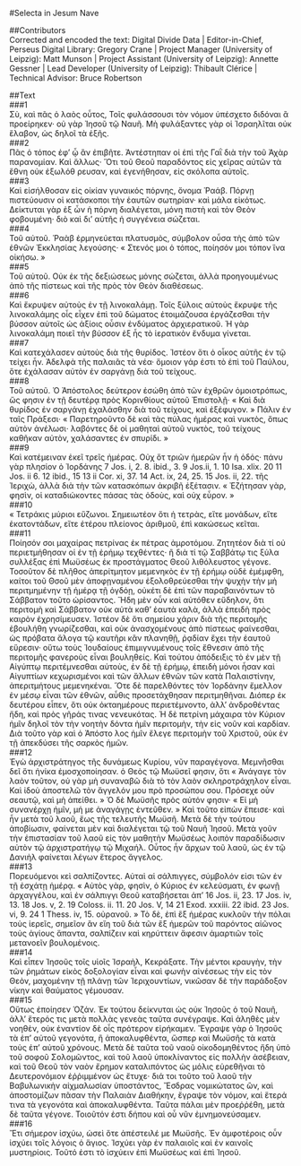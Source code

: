 #Selecta in Jesum Nave  

##Contributors  
Corrected and encoded the text: Digital Divide Data | Editor-in-Chief, Perseus Digital Library: Gregory Crane | Project Manager (University of Leipzig): Matt Munson | Project Assistant (University of Leipzig): Annette Gessner | Lead Developer (University of Leipzig): Thibault Clérice | Technical Advisor: Bruce Robertson  

##Text  
###1  
Σὺ, καὶ πᾶς ὁ λαὸς οὗτος, Τοῖς φυλάσσουσι τὸν νόμον ὑπέσχετο διδόναι ἂ προείρηκεν· οὐ γὰρ Ἰησοῦ τῷ Ναυῆ. Μὴ φυλάξαντες γὰρ οἱ Ἰσραηλῖται οὐκ ἕλαβον, ὡς δηλοῖ τὰ ἑξῆς.  
###2  
Πᾶς ὁ τόπος ἐφʼ ᾧ ἂν ἐπιβῆτε. Ἀντέστηπαν οἱ ἐπὶ τῆς Γαῒ διὰ τὴν τοῦ Ἀχὰρ παρανομίαν. Καὶ ἄλλως· Ὅτι τοῦ Θεοῦ παραδόντος εἰς χεῖρας αὐτῶν τὰ ἕθνη οὐκ ἐξωλόθ ρευσαν, καὶ ἐγενήθησαν, εἰς σκόλοπα αὐτοῖς.  
###3  
Καὶ εἰσήλθοσαν εἰς οἰκίαν γυναικός πόρνης, ὄνομα Ῥαάβ. Πόρνῃ πιστεύουσιν οἱ κατάσκοποι τὴν ἑαυτῶν σωτηρίαν· καὶ μάλα εἰκότως. Δείκτυται γὰρ ἐξ ὧν ἡ πόρνη διαλέγεται, μόνη πιστὴ καὶ τὸν Θεὸν φοβουμένη· διὸ καὶ διʼ αὐτῆς ἡ συγγένεια σώζεται.  
###4  
Τοῦ αὐτοῦ. Ῥαὰβ ἑρμηνεύεται πλατυσμὸς, σύμβολον οὗσα τὴς ἀπὸ τῶν ἐθνῶν Ἐκκλησίας λεγούσης· « Στενός μοι ὁ τόπος, ποίησόν μοι τόπον ἵνα οἰκήσω. »  
###5  
Τοῦ αὐτοῦ. Οὐκ ἐκ τῆς δεξιώσεως μόνης σώζεται, ἀλλὰ προηγουμένως ἀπὸ τῆς πίστεως καὶ τῆς πρὸς τὸν Θεὸν διαθέσεως.  
###6  
Καὶ ἔκρυψεν αὐτοὺς ἐν τῇ λινοκαλάμῃ. Τοῖς ξύλοις αὐτοὺς ἔκρυψε τῆς λινοκαλάμης οἷς εἶχεν ἐπὶ τοῦ δώματος ἑτοιμάζουσα ἐργάζεσθαι τὴν βύσσον αὐτοῖς ὡς ἀξίοις οὖσιν ἐνδύματος ἀρχιερατικοῦ. Ἡ γὰρ λινοκαλάμη ποιεῖ τὴν βύσσον ἐξ ἧς τὸ ἱερατικὸν ἔνδυμα γίνεται.  
###7  
Καὶ κατεχάλασεν αὐτοὺς διὰ τῆς θυρίδος. Ἰστέον ὅτι ὁ οἶκος αὐτῆς ἐν τῷ τείχει ἦν. Ἀδελφὰ τῆς παλαιᾶς τὰ νέα· ὅμοιον γάρ ἐστι τὸ ἐπὶ τοῦ Παύλου, ὅτε ἐχάλασαν αὐτὸν ἐν σαργάνῃ διὰ τοῦ τείχους.  
###8  
Τοῦ αὐτοῦ. Ὁ Ἀπόστολος δεύτερον ἐσώθη ἀπὸ τῶν ἐχθρῶν ὁμοιοτρόπως, ὥς φησιν ἐν τῇ δευτέρᾳ πρὸς Κορινθίους αὐτοῦ Ἐπιστολῇ· « Καὶ διὰ θυρίδος ἐν σαργάνῃ ἐχαλάσθην διὰ τοῦ τείχους, καὶ ἐξέφυγον. » Πάλιν ἐν ταῖς Πράξεσι· « Παρετηροῦντο δὲ καὶ τὰς πύλας ἡμέρας καὶ νυκτὸς, ὅπως αὐτὸν ἀνέλωσι· λαβόντες δὲ οἱ μαθηταὶ αὐτοῦ νυκτὸς, τοῦ τείχους καθῆκαν αὐτὸν, χαλάσαντες ἐν σπυρίδι. »  
###9  
Καὶ κατέμειναν ἐκεῖ τρεῖς ἠμέρας. Οὐχ ὅτ τριῶν ἡμερῶν ἦν ἡ ὁδός· πάνυ γὰρ πλησίον ὁ Ἰορδάνης 7 Jos. i, 2. 8. ibid., 3. 9 Jos.ii, 1. 10 Isa. xlix. 20 11 Jos. ii 6. 12 ibid., 15 13 ii Cor. xi, 37. 14 Act. ix, 24, 25. 15 Jos. ii, 22. τῆς Ἰεριχὼ, ἀλλὰ διὰ τὴν τῶν κατασκόπων ἀκριβῆ ἐξέτασιν. « Ἐζήτησαν γὰρ, φησὶν, οἱ καταδιώκοντες πάσας τὰς ὀδοὺς, καὶ οὐχ εὗρον. »  
###10  
« Τετράκις μύριοι εὔζωνοι. Σημειωτέον ὅτι ἡ τετρὰς, εἴτε μονάδων, εἴτε ἑκατοντάδων, εἴτε ἑτέρου πλείονος ἀριθμοῦ, ἐπὶ κακώσεως κεῖται.  
###11  
Ποίησόν σοι μαχαίρας πετρίνας ἐκ πέτρας ἀμροτόμου. Ζητητέον διὰ τί οὐ περιετμήθησαν οἱ ἐν τῇ ἐρήμῳ τεχθέντες· ἢ διὰ τί τῷ Σαββάτῳ τις ξύλα συλλέξας ἐπὶ Μωϋσέως ἐκ προστάγματος Θεοῦ λιθόλευστος γέγονε. Τοσοῦτον δὲ πλῆθος ἀπερίτμητον μεμενηκὸς ἐν τῇ ἐρήμῳ οὐδὲ ἐμέμφθη, καίτοι τοῦ Θσοῦ μὲν ἀποφῃναμένου ἐξολοθρεύεσθαι τὴν ψυχὴν τὴν μὴ περιτμημένην τῇ ἡμέρᾳ τῇ ὀγδόῃ, οὐκέτι δὲ ἐπὶ τῶν παραβαινόντων τὸ Σάββατον τοῦτο ὡρίσαντος. Ἥδη μὲν οὖν καὶ αὐτόθεν εὔδηλον, ὅτι περιτομὴ καὶ Σάββατον οὐκ αὐτὰ καθʼ ἑαυτὰ καλὰ, ἀλλὰ ἐπειδὴ πρὸς καιρὸν ἐχρησίμευσεν. Ἰστέον δὲ ὅτι σημείου χάριν διὰ τῆς περιτομῆς ἐβουλήθη γνωρίζεσθαι, καὶ οὐκ ἀνασχομένους ἀπὸ πίστεως φαίνεσθαι, ὡς πρόβατα ἄλογα τῷ καυτῆρι κἂν πλανηθῇ, ῥᾳδίαν ἔχει τὴν ἑαυτοῦ εὕρεσιν· οὕτω τοὺς Ἰουδαίους ἐπιμιγνυμένους τοῖς ἔθνεσιν ἀπὸ τῆς περιτομῆς φανεροὺς εἶναι βουληθείς. Καὶ τούτου ἀπόδειξις τὸ ἐν μὲν τῇ Αἰγύπτῳ περιτέμνεσθαι αὐτοὺς, ἐν δὲ τῇ ἐρήμῳ, ἐπειδὴ μόνοι ἦσαν καὶ Αἰγυπτίων κεχωρισμένοι καὶ τῶν ἄλλων ἐθνῶν τῶν κατὰ Παλαιστίνην, ἀπεριτμήτους μεμενηκέναι. Ὅτε δὲ παρελθόντες τὸν Ἰορδάνην ἔμελλον ἐν μέσῳ εἶναι τῶν ἐθνῶν, αὖθις προσετάχθησαν περιτμηθῆναι. Διόπερ ἐκ δευτέρου εἶπεν, ὅτι οὐκ ὀκταημέρους περιετέμνοντο, ἀλλʼ ἀνδροθέντας ἤδη, καὶ πρὸς γῆράς τινας νενευκότας. Ἡ δὲ πετρίνη μάχαιρα τὸν Κύριον ἡμῖν δηλοῖ τὸν τὴν νοητὴν δόντα ἡμῖν περιτομὴν, τὴν εἰς νοῦν καὶ καρδίαν. Διὰ τοῦτο γὰρ καὶ ὁ Ἀπόστο λος ἡμῖν ἔλεγε περιτομὴν τοῦ Χριστοῦ, οὐκ ἐν τῇ ἀπεκδύσει τῆς σαρκὸς ἡμῶν.  
###12  
Ἐγὼ ἀρχιστράτηγος τῆς δυνάμεως Κυρίου, νῦν παραγέγονα. Μεμνῆσθαι δεῖ ὅτι ἡνίκα ἐμοσχοποίησαν. ὁ Θεὸς τῷ Μωϋσεῖ φησιν, ὅτι « Ἀνάγαγε τὸν λαὸν τοῦτον, οὐ γὰρ μὴ συναναβῶ διὰ τὸ τὸν λαὸν σκληροτράχηλον εἶναι. Καὶ ἰδοὺ ἀποστελῶ τὸν ἄγγελόν μου πρὸ προσώπου σου. Πρόσεχε οὖν σεαυτῷ, καὶ μὴ ἀπείθει. » Ὁ δὲ Μωϋσῆς πρὸς αὐτόν φησιν· « Εἰ μὴ συνανέρχῃ ἡμῖν, μή με ἀναγάγῃς ἐντεῦθεν. » Καὶ τοῦτο εἰπὼν ἔπεισε· καὶ ἦν μετὰ τοῦ λαοῦ, ἕως τῆς τελευτῆς Μωϋσῆ. Μετὰ δὲ τὴν τούτου ἀποβίωσιν, φαίνεται μὲν καὶ διαλέγεται τῷ τοῦ Ναυῆ Ἰησοῦ. Μετὰ γοῦν τὴν ἐπιστασίαν τοῦ λαοῦ εἰς τὸν μαθητὴν Μωϋσέως λοιπὸν παραδίδωσιν αὐτὸν τῷ ἀρχιστρατήγῳ τῷ Μιχαήλ. Οὗτος ἦν ἄρχων τοῦ λαοῦ, ὡς ἐν τῷ Δανιὴλ φαίνεται λέγων ἕτερος ἄγγελος.  
###13  
Πορευόμενοι κεὶ σαλπίζοντες. Αὐταὶ αἱ σάλπιγγες, σύμβολόν εἰσι τῶν ἐν τῇ ἐσχάτῃ ἡμέρᾳ. « Αὐτὸς γὰρ, φησὶν, ὁ Κύριος ἐν κελεύσματι, ἐν φωνῇ ἀρχαγγέλου, καὶ ἐν σάλπιγγι Θεοῦ καταβήσεται ἀπʼ 16 Jos. ii, 23. 17 Jos. iv, 13. 18 Jos. v, 2. 19 Coloss. ii. 11. 20 Jos. V, 14 21 Exod. xxxiii. 22 ibid. 23 Jos. vi, 9. 24 1 Thess. iv, 15. οὐρανοῦ. » Τὸ δὲ, ἐπὶ ἓξ ἡμέρας κυκλοῦν τὴν πόλαι τοὺς ἱερεῖς, σημεῖον ἂν εἴη τοῦ διὰ τῶν ἓξ ἡμερῶν τοῦ παρόντος αἰῶνος τοὺς ἁγίους ἅπαντα, σαλπίζειν καὶ κηρύττειν ἄφεσιν ἁμαρτιῶν τοῖς μετανοεῖν βουλομένοις.  
###14  
Καὶ εἶπεν Ἰησοῦς τοῖς υἱοῖς Ἰσραὴλ, Κεκράξατε. Τὴν μέντοι κραυγὴν, τὴν τῶν ῥημάτων εἰκὸς δοξολογίαν εἶναι καὶ φωνὴν αἰνέσεως τὴν εἰς τὸν Θεὸν, μαχομένην τῇ πλάνῃ τῶν Ἱεριχουντίων, νικῶσαν δὲ τὴν παράδοξον νίκην καὶ θαύματος γέμουσαν.  
###15  
Οὕτως ἐποίησεν Ὁζάν. Ἐκ τούτου δείκνυται ὡς οὐκ Ἰησοῦς ὁ τοῦ Ναυῆ, ἀλλʼ ἕτερός τις μετὰ πολλὰς γενεὰς ταῦτα συνέγραψε. Καὶ ἀληθὲς μὲν νοηθὲν, οὐκ ἐναντίον δὲ οἷς πρότερον εἰρήκαμεν. Ἔγραψε γὰρ ὁ Ἰησοῦς τὰ ἐπʼ αὐτοῦ γεγονότα, ἢ ἀποκαλυφθέντα, ὥσπερ καὶ Μωϋσῆς τὰ κατὰ τοὺς ἐπʼ αὐτοῦ χρόνους. Μετὰ δὲ ταῦτα τοῦ ναοῦ οἰκοδομηθέντος ἤδη ὑπὸ τοῦ σοφοῦ Σολομῶντος, καὶ τοῦ λαοῦ ὑποκλίναντος εἰς πολλὴν ἀσέβειαν, καὶ τοῦ Θεοῦ τὸν ναὸν ἔρημον καταλιπόντος ὡς μόλις εὑρεθῆναι τὸ Δευτερονόμιον ἐῤῥιμμένον ὡς ἔτυχε· διά τοι τοῦτο τοῦ λαοῦ τὴν Βαβυλωνικὴν αἰχμαλωσίαν ὑποστάντος, Ἔσδρας νομικώτατος ὢν, καὶ ἀποστομίζων πᾶσαν τὴν Παλαιὰν Διαθήκην, ἔγραψε τὸν νόμον, καὶ ἕτερά τινα τὰ γεγονότα καὶ ἀποκαλυφθέντα. Ταῦτα πάλαι μὲν προεῤῥέθη, μετὰ δὲ ταῦτα γέγονε. Τοιοῦτόν ἐστι δήπου καὶ οὖ νῦν ἐμνημονεύσαμεν.  
###16  
Ἔτι σήμερον ἰσχύω, ὡσεὶ ὅτε ἀπέστειλέ με Μωϋσῆς. Ἐν ἀμφοτέροις οὖν ἰσχύει τοῖς λόγοις ὁ ἅγιος. Ἰσχύει γὰρ ἐν παλαιοῖς καὶ ἐν καινοῖς μυστηρίοις. Τοῦτό ἐστι τὸ ἰσχύειν ἐπὶ Μωϋσέως καὶ ἐπὶ Ἰησοῦ.  
